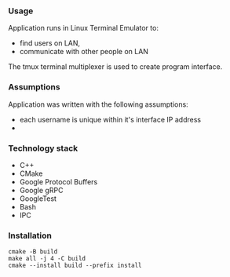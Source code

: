 ### Usage
Application runs in Linux Terminal Emulator to:
- find users on LAN,
- communicate with other people on LAN

The tmux terminal multiplexer is used to create program interface.

### Assumptions
Application was written with the following assumptions:
- each username is unique within it's interface IP address
- 

### Technology stack
- C++
- CMake
- Google Protocol Buffers
- Google gRPC
- GoogleTest
- Bash
- IPC

### Installation
```
cmake -B build
make all -j 4 -C build
cmake --install build --prefix install
```